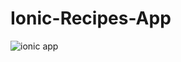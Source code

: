 # Ionic-Recipes-App
![ionic app](https://github.com/Walaa-Zahran/Ionic-Recipes-App/blob/main/screen-recorder-mon-sep-18-2023-19-16-03.gif)
